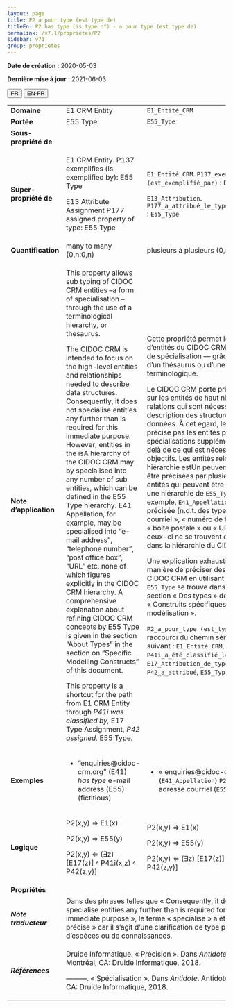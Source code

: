 ```yaml
---
layout: page
title: P2 a pour type (est type de)
titleEn: P2 has type (is type of) - a pour type (est type de)
permalink: /v7.1/proprietes/P2
sidebar: v71
group: proprietes
---
```


**Date de création** : 2020-05-03

**Dernière mise à jour** : 2021-06-03

<div class="lang-buttons">
  <button id="fr" class="activate">FR</button>
  <button id="en-fr">EN-FR</button>
</div>

<table>
<tbody>
<tr>
<td><strong>Domaine</strong></td>
<td class="en"><span class="underline">E1</span> CRM Entity</td>
<td><code class="language-plaintext highlighter-rouge">E1_Entité_CRM</code></td>
</tr>
<tr>
<td><strong>Portée</strong></td>
<td class="en"><span class="underline">E55</span> Type</td>
<td><code class="language-plaintext highlighter-rouge">E55_Type</code></td>
</tr>
<tr>
<td><strong>Sous-propriété de</strong></td>
<td class="en"></td>
<td></td>
</tr>
<tr>
<td><strong>Super-propriété de</strong></td>
<td class="en"><p><span class="underline">E1</span> CRM Entity. <span class="underline">P137</span> exemplifies (is exemplified by): <span class="underline">E55</span> Type</p>
<p><span class="underline">E13</span> Attribute Assignment <span class="underline">P177</span> assigned property of type: <span class="underline">E55</span> Type</p></td>
<td><p><code class="language-plaintext highlighter-rouge">E1_Entité_CRM</code>. <code class="language-plaintext highlighter-rouge">P137_exemplifie (est_exemplifié_par)</code> : <code class="language-plaintext highlighter-rouge">E55_Type</code></p>
<p><code class="language-plaintext highlighter-rouge">E13_Attribution</code>. <code class="language-plaintext highlighter-rouge">P177_a_attribué_le_type_de_propriété</code> : <code class="language-plaintext highlighter-rouge">E55_Type</code></p></td>
</tr>
<tr>
<td><strong>Quantification</strong></td>
<td class="en">many to many (0,n:0,n)</td>
<td>plusieurs à plusieurs (0,n:0,n)</td>
</tr>
<tr>
<td><strong>Note d’application</strong></td>
<td class="en"><p>This property allows sub typing of CIDOC CRM entities –a form of specialisation – through the use of a terminological hierarchy, or thesaurus.</p>
<p>The CIDOC CRM is intended to focus on the high-level entities and relationships needed to describe data structures. Consequently, it does not specialise entities any further than is required for this immediate purpose. However, entities in the isA hierarchy of the CIDOC CRM may by specialised into any number of sub entities, which can be defined in the E55 Type hierarchy. E41 Appellation, for example, may be specialised into “e-mail address”, “telephone number”, “post office box”, “URL” etc. none of which figures explicitly in the CIDOC CRM hierarchy. A comprehensive explanation about refining CIDOC CRM concepts by E55 Type is given in the section “About Types” in the section on “Specific Modelling Constructs” of this document.</p>
<p>This property is a shortcut for the path from E1 CRM Entity through <em>P41i was classified by,</em> E17 Type Assignment, <em>P42 assigned,</em> E55 Type.</p></td>
<td><p>Cette propriété permet le sous-typage d’entités du CIDOC CRM — une forme de spécialisation — grâce à l’utilisation d’un thésaurus ou d’une hiérarchie terminologique.</p>
<p>Le CIDOC CRM porte principalement sur les entités de haut niveau et les relations qui sont nécessaires à la description des structures de données. À cet égard, le modèle ne précise pas les entités par des spécialisations supplémentaires au-delà de ce qui est nécessaire à ses objectifs. Les entités relevant d’une hiérarchie estUn peuvent néanmoins être précisées par plusieurs sous-entités qui peuvent être définies dans une hiérarchie de <code class="language-plaintext highlighter-rouge">E55_Type</code>. Par exemple, <code class="language-plaintext highlighter-rouge">E41_Appellation</code> peut être précisée [n.d.t. des types] « adresse courriel », « numéro de téléphone », « boîte postale » ou « URL » sans que ceux-ci ne se trouvent explicitement dans la hiérarchie du CIDOC CRM.</p>
<p>Une explication exhaustive de la manière de préciser des concepts du CIDOC CRM en utilisant la classe <code class="language-plaintext highlighter-rouge">E55_Type</code> se trouve dans la sous-section « Des types » de la section « Construits spécifiques de modélisation ».</p>
<p><code class="language-plaintext highlighter-rouge">P2_a_pour_type (est_type_de)</code> est un raccourci du chemin sémantique suivant : <code class="language-plaintext highlighter-rouge">E1_Entité_CRM</code>, <code class="language-plaintext highlighter-rouge">P41i_a_été_classifié_lors_de</code>, <code class="language-plaintext highlighter-rouge">E17_Attribution_de_type</code>, <code class="language-plaintext highlighter-rouge">P42_a_attribué</code>, <code class="language-plaintext highlighter-rouge">E55_Type</code>.</p></td>
</tr>
<tr>
<td><strong>Exemples</strong></td>
<td class="en"><ul>
<li>
<p>“enquiries@cidoc-crm.org” (E41) <em>has type</em> e-mail address (E55) (fictitious)</p>
</li>
</ul></td>
<td><ul>
<li>
<p>« enquiries@cidoc-crm.org » (<code class="language-plaintext highlighter-rouge">E41_Appellation</code>) <code class="language-plaintext highlighter-rouge">P2_a_pour_type</code> adresse courriel (<code class="language-plaintext highlighter-rouge">E55_Type</code>) (fictive)</p>
</li>
</ul></td>
</tr>
<tr>
<td><strong>Logique</strong></td>
<td class="en"><p>P2(x,y) ⇒ E1(x)</p>
<p>P2(x,y) ⇒ E55(y)</p>
<p>P2(x,y) ⇐ (∃z) [E17(z)] ˄ P41i(x,z) ˄ P42(z,y)]</p></td>
<td><p>P2(x,y) ⇒ E1(x)</p>
<p>P2(x,y) ⇒ E55(y)</p>
<p>P2(x,y) ⇐ (∃z) [E17(z)] ˄ P41i(x,z) ˄ P42(z,y)]</p></td>
</tr>
<tr>
<td><strong>Propriétés</strong></td>
<td class="en"></td>
<td></td>
</tr>
<tr>
<td><strong><em>Note traducteur</em></strong></td>
<td colspan="2">Dans des phrases telles que « Consequently, it does not specialise entities any further than is required for this immediate purpose », le terme « specialise » a été traduit par « précise » car il s’agit d’une clarification de type plutôt que de d’espèces ou de connaissances.</td>
</tr>
<tr>
<td><strong><em>Références</em></strong></td>
<td colspan="2"><p>Druide Informatique. « Précision ». Dans <em>Antidote</em>. Antidote 10. Montréal, CA: Druide Informatique, 2018.</p>
<p>———. « Spécialisation ». Dans <em>Antidote</em>. Antidote 10. Montréal, CA: Druide Informatique, 2018.</p></td>
</tr>
</tbody>
</table>


